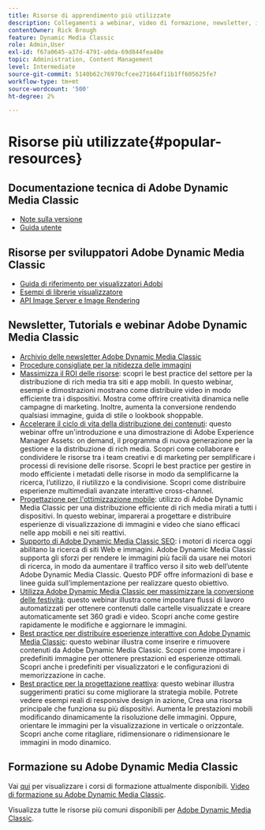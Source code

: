 ```yaml
---
title: Risorse di apprendimento più utilizzate
description: Collegamenti a webinar, video di formazione, newsletter, informazioni sulle best practice e risorse per sviluppatori per Adobe Dynamic Media Classic.
contentOwner: Rick Brough
feature: Dynamic Media Classic
role: Admin,User
exl-id: f67a0645-a37d-4791-a0da-69d844fea40e
topic: Administration, Content Management
level: Intermediate
source-git-commit: 5140b62c76970cfcee271664f11b1ff605625fe7
workflow-type: tm+mt
source-wordcount: '500'
ht-degree: 2%

---
```


# Risorse più utilizzate{#popular-resources}

## Documentazione tecnica di Adobe Dynamic Media Classic

* [Note sulla versione](https://experienceleague.adobe.com/it/docs/dynamic-media-developer-resources/release-notes/s7rn2017)
* [Guida utente](introduction.md)

## Risorse per sviluppatori Adobe Dynamic Media Classic

* [Guida di riferimento per visualizzatori Adobi](https://experienceleague.adobe.com/it/docs/dynamic-media-developer-resources)
* [Esempi di librerie visualizzatore](https://landing.adobe.com/en/na/dynamic-media/ctir-2755/live-demos.html)
* [API Image Server e Image Rendering](https://experienceleague.adobe.com/it/docs/dynamic-media-developer-resources)

## Newsletter, Tutorials e webinar Adobe Dynamic Media Classic

* [Archivio delle newsletter Adobe Dynamic Media Classic](/help/using/dynamic-media-newsletter.md)
* [Procedure consigliate per la nitidezza delle immagini](/help/using/assets/s7_sharpening_images.pdf)
* [Massimizza il ROI delle risorse](https://adobecustomersuccess.adobeconnect.com/p5ar3hfrrec/?launcher=false&amp;fcsContent=true&amp;pbMode=normal&amp;proto=true): scopri le best practice del settore per la distribuzione di rich media tra siti e app mobili. In questo webinar, esempi e dimostrazioni mostrano come distribuire video in modo efficiente tra i dispositivi. Mostra come offrire creatività dinamica nelle campagne di marketing. Inoltre, aumenta la conversione rendendo qualsiasi immagine, guida di stile o lookbook shoppable.
* [Accelerare il ciclo di vita della distribuzione dei contenuti](https://adobecustomersuccess.adobeconnect.com/p88ducm9pqv/): questo webinar offre un&#39;introduzione e una dimostrazione di Adobe Experience Manager Assets: on demand, il programma di nuova generazione per la gestione e la distribuzione di rich media. Scopri come collaborare e condividere le risorse tra i team creativi e di marketing per semplificare i processi di revisione delle risorse. Scopri le best practice per gestire in modo efficiente i metadati delle risorse in modo da semplificarne la ricerca, l’utilizzo, il riutilizzo e la condivisione. Scopri come distribuire esperienze multimediali avanzate interattive cross-channel.
* [Progettazione per l&#39;ottimizzazione mobile](https://adobecustomersuccess.adobeconnect.com/p6oqd3wydif/?launcher=false&amp;fcsContent=true&amp;pbMode=normal&amp;proto=true): utilizzo di Adobe Dynamic Media Classic per una distribuzione efficiente di rich media mirati a tutti i dispositivi. In questo webinar, imparerai a progettare e distribuire esperienze di visualizzazione di immagini e video che siano efficaci nelle app mobili e nei siti reattivi.
* [Supporto di Adobe Dynamic Media Classic SEO](/help/using/assets/s7_seo.pdf): i motori di ricerca oggi abilitano la ricerca di siti Web e immagini. Adobe Dynamic Media Classic supporta gli sforzi per rendere le immagini più facili da usare nei motori di ricerca, in modo da aumentare il traffico verso il sito web dell’utente Adobe Dynamic Media Classic. Questo PDF offre informazioni di base e linee guida sull’implementazione per realizzare questo obiettivo.
* [Utilizza Adobe Dynamic Media Classic per massimizzare la conversione delle festività](https://adobecustomersuccess.adobeconnect.com/p32n1yr85c9/?proto=true): questo webinar illustra come impostare flussi di lavoro automatizzati per ottenere contenuti dalle cartelle visualizzate e creare automaticamente set 360 gradi e video. Scopri anche come gestire rapidamente le modifiche e aggiornare le immagini.
* [Best practice per distribuire esperienze interattive con Adobe Dynamic Media Classic](https://seminars.adobeconnect.com/p7wb8ej3u6d/): questo webinar illustra come inserire e rimuovere contenuti da Adobe Dynamic Media Classic. Scopri come impostare i predefiniti immagine per ottenere prestazioni ed esperienze ottimali. Scopri anche i predefiniti per visualizzatori e le configurazioni di memorizzazione in cache.
* [Best practice per la progettazione reattiva](https://offers.adobe.com/en/na/marketing/landings/_40458_responsive_design_live_on_demand_webinar.html): questo webinar illustra suggerimenti pratici su come migliorare la strategia mobile. Potrete vedere esempi reali di responsive design in azione, Crea una risorsa principale che funziona su più dispositivi. Aumenta le prestazioni mobili modificando dinamicamente la risoluzione delle immagini. Oppure, orientare le immagini per la visualizzazione in verticale o orizzontale. Scopri anche come ritagliare, ridimensionare o ridimensionare le immagini in modo dinamico.

## Formazione su Adobe Dynamic Media Classic

Vai [qui](https://training.adobe.com/training/courses.html#product=adobe-scene7) per visualizzare i corsi di formazione attualmente disponibili.
[Video di formazione su Adobe Dynamic Media Classic](https://experienceleague.adobe.com/it/docs/dynamic-media-classic/using/intro/training-videos#intro).

Visualizza tutte le risorse più comuni disponibili per [Adobe Dynamic Media Classic](home.md).
